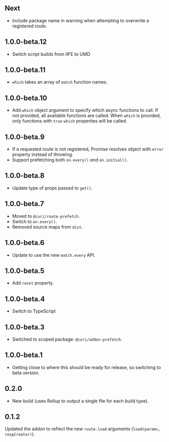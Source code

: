 ## Next

- Include package name in warning when attempting to overwrite a registered route.

## 1.0.0-beta.12

- Switch script builds from IIFE to UMD

## 1.0.0-beta.11

- `which` takes an array of `match` function names.

## 1.0.0-beta.10

- Add `which` object argument to specify which async functions to call. If not provided, all available functions are called. When `which` is provided, only functions with `true` `which` properties will be called.

## 1.0.0-beta.9

- If a requested route is not registered, Promise resolves object with `error` property instead
  of throwing.
- Support prefetching both `on.every()` _and_ `on.initial()`.

## 1.0.0-beta.8

- Update type of props passed to `get()`.

## 1.0.0-beta.7

- Moved to `@curi/route-prefetch`.
- Switch to `on.every()`.
- Removed source maps from `dist`.

## 1.0.0-beta.6

- Update to use the new `match.every` API.

## 1.0.0-beta.5

- Add `reset` property.

## 1.0.0-beta.4

- Switch to TypeScript

## 1.0.0-beta.3

- Switched to scoped package: `@curi/addon-prefetch`.

## 1.0.0-beta.1

- Getting close to where this should be ready for release, so switching to beta version.

## 0.2.0

- New build (uses Rollup to output a single file for each build type).

## 0.1.2

Updated the addon to reflect the new `route.load` arguments (`load(params, respCreator)`).
